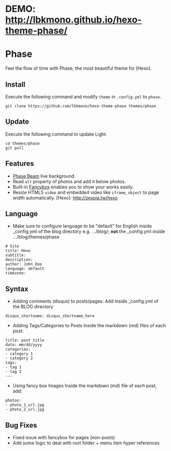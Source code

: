 # DEMO: http://lbkmono.github.io/hexo-theme-phase/

# Phase
Feel the flow of time with Phase, the most beautiful theme for [Hexo].

## Install
Execute the following command and modify `theme` in `_config.yml` to `phase`.
```
git clone https://github.com/lbkmono/hexo-theme-phase themes/phase
```

## Update
Execute the following command to update Light.
```
cd themes/phase
git pull
```

## Features
- [Phase Beam](https://www.youtube.com/watch?v=NhCXnWeXDT0) live background.
- Read `alt` property of photos and add it below photos.
- Built-in [Fancybox](http://fancyapps.com/fancybox/) enables you to show your works easily.
- Resize HTML5 `video` and embedded video like `iframe`, `object` to page width automatically.
[Hexo]: http://zespia.tw/hexo

## Language
- Make sure to configure language to be "default" for English inside _config.yml of the blog directory e.g. .../blog/; **not** the _config.yml inside .../blog/themes/phase
```
# Site
title: Hexo
subtitle:
description:
author: John Doe
language: default
timezone:
```

## Syntax
- Adding comments (disqus) to posts/pages:
Add inside _config.yml of the BLOG directory
```
disqus_shortname: disqus_shortname_here
```

- Adding Tags/Categories to Posts
Inside the markdown (md) files of each post:
```
title: post title
date: mm/dd/yyyy
categories:
- category 1
- category 2
tags:
- tag 1
- tag 2
---
```

- Using fancy box Images
Inside the markdown (md) file of each post, add:
```
photos:
- photo_1_url.jpg
- photo_2_url.jpg
```

## Bug Fixes 
* Fixed issue with fancybox for pages (non-posts)
* Add some logic to deal with root folder + menu item hyper references

